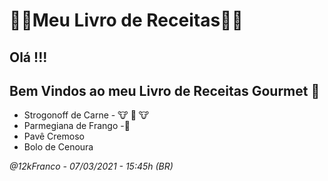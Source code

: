 # :man_cook:Meu Livro de Receitas:woman_cook: 

## Olá  !!!  

##         Bem Vindos  ao meu Livro de Receitas  Gourmet :wave: 

- Strogonoff de Carne - :cow: :cow2: :cow: 
- Parmegiana de Frango -:chicken:   
- Pavê Cremoso
- Bolo de Cenoura


*@12kFranco - 07/03/2021 -  15:45h  (BR)*